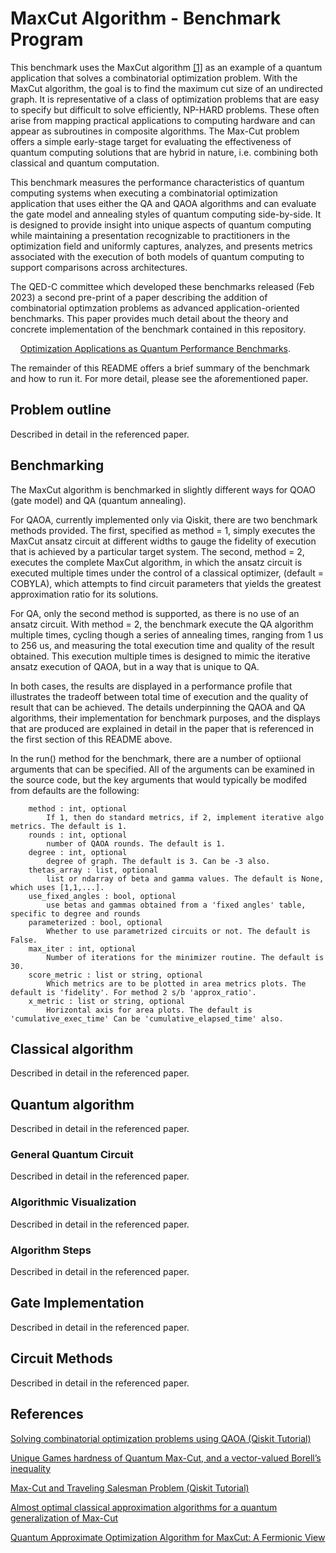 # MaxCut Algorithm - Benchmark Program

This benchmark uses the MaxCut algorithm [[1]](#references) as an example of a quantum application that solves a combinatorial optimization problem.
With the MaxCut algorithm, the goal is to find the maximum cut size of an undirected graph.
It is representative of a class of optimization problems that are easy to specify but difficult to solve efficiently, NP-HARD problems.
These often arise from mapping practical applications to computing hardware and can appear as subroutines in composite algorithms.
The Max-Cut problem offers a simple early-stage target for evaluating the effectiveness of quantum computing solutions that are hybrid in nature, i.e. combining both classical and quantum computation.

This benchmark measures the performance characteristics of quantum computing systems when executing a combinatorial optimization application that uses either the QA and QAOA algorithms and can evaluate the gate model and annealing styles of quantum computing side-by-side.
It is designed to provide insight into unique aspects of quantum computing while maintaining a presentation recognizable to practitioners in the optimization field and uniformly captures, analyzes, and presents metrics associated with the execution of both models of quantum computing to support comparisons across architectures.

The QED-C committee which developed these benchmarks released (Feb 2023) a second pre-print of a paper describing the addition of combinatorial optimzation problems as advanced application-oriented benchmarks. This paper provides much detail about the theory and concrete implementation of the benchmark contained in this repository. 

&nbsp;&nbsp;&nbsp;&nbsp;[Optimization Applications as Quantum Performance Benchmarks](https://arxiv.org/abs/2110.03137).

The remainder of this README offers a brief summary of the benchmark and how to run it.  For more detail, please see the aforementioned paper.

## Problem outline

Described in detail in the referenced paper.

## Benchmarking

The MaxCut algorithm is benchmarked in slightly different ways for QOAO (gate model) and QA (quantum annealing).

For QAOA, currently implemented only via Qiskit, there are two benchmark methods provided. The first, specified as method = 1, simply executes the MaxCut ansatz circuit at different widths to gauge the fidelity of execution that is achieved by a particular target system.  The second, method = 2, executes the complete MaxCut algorithm, in which the ansatz circuit is executed multiple times under the control of a classical optimizer, (default = COBYLA), which attempts to find circuit parameters that yields the greatest approximation ratio for its solutions.

For QA, only the second method is supported, as there is no use of an ansatz circuit. With method = 2, the benchmark execute the QA algorithm multiple times, cycling though a series of annealing times, ranging from 1 us to 256 us, and measuring the total execution time and quality of the result obtained. This execution multiple times is designed to mimic the iterative ansatz execution of QAOA, but in a way that is unique to QA. 

In both cases, the results are displayed in a performance profile that illustrates the tradeoff between total time of execution and the quality of result that can be achieved.
The details underpinning the QAOA and QA algorithms, their implementation for benchmark purposes, and the displays that are produced are explained in detail in the paper that is referenced in the first section of this README above.

In the run() method for the benchmark, there are a number of optiional arguments that can be specified. All of the arguments can be examined in the source code, but the key arguments that would typically be modifed from defaults are the following:
```
    method : int, optional
        If 1, then do standard metrics, if 2, implement iterative algo metrics. The default is 1.
    rounds : int, optional
        number of QAOA rounds. The default is 1.
    degree : int, optional
        degree of graph. The default is 3. Can be -3 also.
    thetas_array : list, optional
        list or ndarray of beta and gamma values. The default is None, which uses [1,1,...].
    use_fixed_angles : bool, optional
        use betas and gammas obtained from a 'fixed angles' table, specific to degree and rounds
    parameterized : bool, optional
        Whether to use parametrized circuits or not. The default is False.
    max_iter : int, optional
        Number of iterations for the minimizer routine. The default is 30.
    score_metric : list or string, optional
        Which metrics are to be plotted in area metrics plots. The default is 'fidelity'. For method 2 s/b 'approx_ratio'.
    x_metric : list or string, optional
        Horizontal axis for area plots. The default is 'cumulative_exec_time' Can be 'cumulative_elapsed_time' also.
```

## Classical algorithm

Described in detail in the referenced paper.

## Quantum algorithm

Described in detail in the referenced paper.

### General Quantum Circuit

Described in detail in the referenced paper.

### Algorithmic Visualization

Described in detail in the referenced paper.

### Algorithm Steps

 Described in detail in the referenced paper. 

## Gate Implementation

Described in detail in the referenced paper.

## Circuit Methods

Described in detail in the referenced paper.

## References

[Solving combinatorial optimization problems using QAOA (Qiskit Tutorial)](https://qiskit.org/textbook/ch-applications/qaoa.html)

[Unique Games hardness of Quantum Max-Cut,
and a vector-valued Borell’s inequality](https://arxiv.org/pdf/2111.01254.pdf)

[Max-Cut and Traveling Salesman Problem (Qiskit Tutorial)](https://qiskit.org/documentation/optimization/tutorials/06_examples_max_cut_and_tsp.html)

[Almost optimal classical approximation algorithms
for a quantum generalization of Max-Cut](https://arxiv.org/pdf/1909.08846.pdf)

[Quantum Approximate Optimization Algorithm for MaxCut: A Fermionic View](https://arxiv.org/pdf/1706.02998.pdf)
